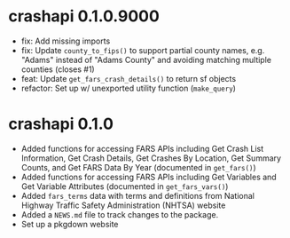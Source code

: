 <!-- NEWS.md is maintained by https://cynkra.github.io/fledge, do not edit -->

# crashapi 0.1.0.9000

- fix: Add missing imports
- fix: Update `county_to_fips()` to support partial county names, e.g. "Adams" instead of "Adams County" and avoiding matching multiple counties (closes #1)
- feat: Update `get_fars_crash_details()` to return sf objects
- refactor: Set up w/ unexported utility function (`make_query`)

# crashapi 0.1.0

* Added functions for accessing FARS APIs including Get Crash List Information,  Get Crash Details, Get Crashes By Location, Get Summary Counts, and Get FARS Data By Year (documented in `get_fars()`)
* Added functions for accessing FARS APIs including Get Variables and Get Variable Attributes (documented in `get_fars_vars()`)
* Added `fars_terms` data with terms and definitions from National Highway Traffic Safety Administration (NHTSA) website
* Added a `NEWS.md` file to track changes to the package.
* Set up a pkgdown website
